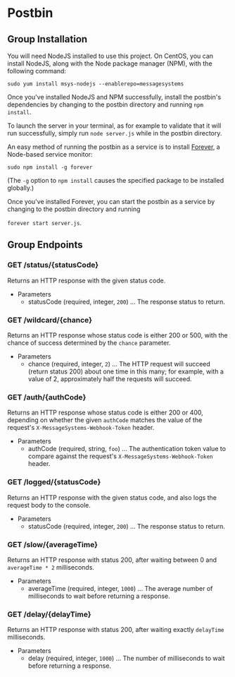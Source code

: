 # Postbin

## Group Installation

You will need NodeJS installed to use this project. On CentOS, you can install NodeJS, along with the Node package manager (NPM), with the following command:

`sudo yum install msys-nodejs --enablerepo=messagesystems`

Once you've installed NodeJS and NPM successfully, install the postbin's dependencies by changing to the postbin directory and running `npm install`.

To launch the server in your terminal, as for example to validate that it will run successfully, simply run `node server.js` while in the postbin directory.

An easy method of running the postbin as a service is to install [Forever](https://github.com/nodejitsu/forever), a Node-based service monitor:

`sudo npm install -g forever`

(The `-g` option to `npm install` causes the specified package to be installed globally.)

Once you've installed Forever, you can start the postbin as a service by changing to the postbin directory and running

`forever start server.js`.

## Group Endpoints

### GET /status/{statusCode}

Returns an HTTP response with the given status code.

+ Parameters
  + statusCode (required, integer, `200`) ... The response status to return.

### GET /wildcard/{chance}

Returns an HTTP response whose status code is either 200 or 500, with the chance of success determined by the `chance` parameter.

+ Parameters
  + chance (required, integer, `2`) ... The HTTP request will succeed (return status 200) about one time in this many; for example, with a value of 2, approximately half the requests will succeed.

### GET /auth/{authCode}

Returns an HTTP response whose status code is either 200 or 400, depending on whether the given `authCode` matches the value of the request's `X-MessageSystems-Webhook-Token` header.

+ Parameters
  + authCode (required, string, `foo`) ... The authentication token value to compare against the request's `X-MessageSystems-Webhook-Token` header.

### GET /logged/{statusCode}

Returns an HTTP response with the given status code, and also logs the request body to the console.

+ Parameters
  + statusCode (required, integer, `200`) ... The response status to return.

### GET /slow/{averageTime}

Returns an HTTP response with status 200, after waiting between 0 and `averageTime * 2` milliseconds.

+ Parameters
  + averageTime (required, integer, `1000`) ... The average number of milliseconds to wait before returning a response.

### GET /delay/{delayTime}

Returns an HTTP response with status 200, after waiting exactly `delayTime` milliseconds.

+ Parameters
  + delay (required, integer, `1000`) ... The number of milliseconds to wait before returning a response.

